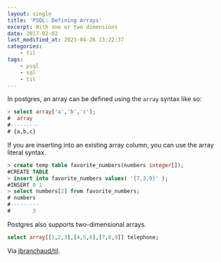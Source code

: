 ```yaml
---
layout: single
title: 'PSQL: Defining Arrays'
excerpt: With one or two dimensions
date: 2017-02-02
last_modified_at: 2023-04-26 13:22:37
categories:
    - til
tags:
    - psql
    - sql
    - til
---
```


In postgres, an array can be defined using the `array` syntax like so:

```sql
> select array['a','b','c'];
#  array
#---------
# {a,b,c}
```

If you are inserting into an existing array column, you can use the array
literal syntax.

```sql
> create temp table favorite_numbers(numbers integer[]);
#CREATE TABLE
> insert into favorite_numbers values( '{7,3,9}' );
#INSERT 0 1
> select numbers[2] from favorite_numbers;
# numbers
#---------
#       3
```

Postgres also supports two-dimensional arrays.

```sql
select array[[1,2,3],[4,5,6],[7,8,9]] telephone;
```

Via [jbranchaud/til](https://github.com/jbranchaud/til).
